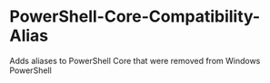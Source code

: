 # PowerShell-Core-Compatibility-Alias
Adds aliases to PowerShell Core that were removed from Windows PowerShell
